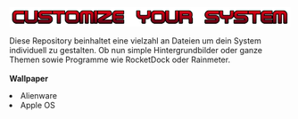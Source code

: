 <img src="https://raw.githubusercontent.com/EmuZONE-UNIX/Unix-Customize/main/Docs/Images/Logo.png"></img>
<br>
<p>Diese Repository beinhaltet eine vielzahl an Dateien um dein System individuell zu gestalten. Ob nun simple Hintergrundbilder oder ganze Themen sowie Programme wie RocketDock oder Rainmeter.
  <br>
  <br>
  <b>Wallpaper</b>
  <br>
  <li>Alienware</li>
  <li>Apple OS</li>
